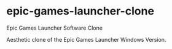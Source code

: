 # epic-games-launcher-clone
Epic Games Launcher Software Clone

Aesthetic clone of the Epic Games Launcher Windows Version.
